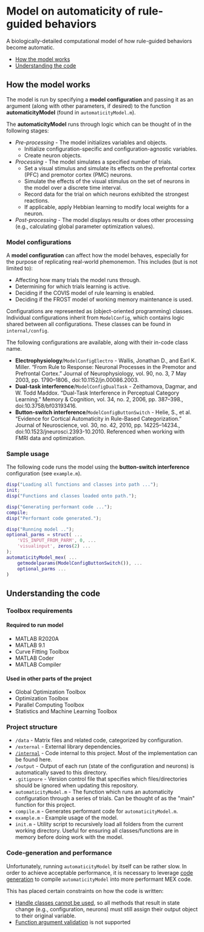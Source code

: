 # Model on automaticity of rule-guided behaviors
A biologically-detailed computational model of how rule-guided behaviors become automatic.
* [How the model works](#How-the-model-works)
* [Understanding the code](#Understanding-the-code)

## How the model works
The model is run by specifying a **model configuration** and passing it as an argument (along with other parameters, if desired) to the function **automaticityModel** (found in `automaticityModel.m`).

The **automaticityModel** runs through logic which can be thought of in the following stages:
* *Pre-processing* - The model initializes variables and objects.
	* Initialize configuration-specific and configuration-agnostic variables.
	* Create neuron objects.
* *Processing* - The model simulates a specified number of trials.
	* Set a visual stimulus and simulate its effects on the prefrontal cortex (PFC) and premotor cortex (PMC) neurons.
	* Simulate the effects of the visual stimulus on the set of neurons in the model over a discrete time interval.
	* Record data for the trial on which neurons exhibited the strongest reactions.
	* If applicable, apply Hebbian learning to modify local weights for a neuron.
* *Post-processing* - The model displays results or does other processing (e.g., calculating global parameter optimization values).

### Model configurations
A **model configuration** can affect how the model behaves, especially for the  purpose of replicating real-world phemonemon. This includes (but is not limited to):
* Affecting how many trials the model runs through.
* Determining for which trials learning is active.
* Deciding if the COVIS model of rule learning is enabled.
* Deciding if the FROST model of working memory maintenance is used.

Configurations are represented as (object-oriented programming) classes. Individual configurations inherit from `ModelConfig`, which contains logic shared between all configurations. These classes can be found in `internal/config`.

The following configurations are available, along with their in-code class name.
* **Electrophysiology**/`ModelConfigElectro` - Wallis, Jonathan D., and Earl K. Miller. “From Rule to Response: Neuronal Processes in the Premotor and Prefrontal Cortex.” Journal of Neurophysiology, vol. 90, no. 3, 7 May 2003, pp. 1790–1806., doi:10.1152/jn.00086.2003.
* **Dual-task interference**/`ModelConfigDualTask` - Zeithamova, Dagmar, and W. Todd Maddox. “Dual-Task Interference in Perceptual Category Learning.” Memory &amp; Cognition, vol. 34, no. 2, 2006, pp. 387–398., doi:10.3758/bf03193416.
* **Button-switch interference**/`ModelConfigButtonSwitch` - Helie, S., et al. “Evidence for Cortical Automaticity in Rule-Based Categorization.” Journal of Neuroscience, vol. 30, no. 42, 2010, pp. 14225–14234., doi:10.1523/jneurosci.2393-10.2010. Referenced when working with FMRI data and optimization.

### Sample usage
The following code runs the model using the **button-switch interference** configuration (see `example.m`).
```matlab
disp("Loading all functions and classes into path ...");
init;
disp("Functions and classes loaded onto path.");

disp("Generating performant code ...");
compile;
disp("Performant code generated.");

disp("Running model ..");
optional_parms = struct( ...
	'VIS_INPUT_FROM_PARM', 0, ...
	'visualinput', zeros(2) ...
);
automaticityModel_mex( ...
	getmodelparams(ModelConfigButtonSwitch()), ...
	optional_parms ...
)
```

## Understanding the code

### Toolbox requirements
#### Required to run model
* MATLAB R2020A
* MATLAB 9.1
* Curve Fitting Toolbox
* MATLAB Coder
* MATLAB Compiler

#### Used in other parts of the project
* Global Optimization Toolbox
* Optimization Toolbox
* Parallel Computing Toolbox
* Statistics and Machine Learning Toolbox

### Project structure
* `/data` - Matrix files and related code, categorized by configuration.
* `/external` - External library dependencies.
* [`/internal`](/internal) - Code internal to this project. Most of the implementation can be found here.
* `/output` - Output of each run (state of the configuration and neurons) is automatically saved to this directory.
* `.gitignore` - Version control file that specifies which files/directories should be ignored when updating this repository.
* `automaticityModel.m` - The function which runs an automaticity configuration through a series of trials. Can be thought of as the "main" function for this project.
* `compile.m` - Generates performant code for `automaticityModel.m`.
* `example.m` - Example usage of the model.
* `init.m` - Utility script to recursively load all folders from the current working directory. Useful for ensuring all classes/functions are in memory before doing work with the model.

### Code-generation and performance
Unfortunately, running `automaticityModel` by itself can be rather slow. In order to achieve acceptable performance, it is necessary to leverage [code generation](https://www.mathworks.com/help/coder/index.html) to compile `automaticityModel` into more performant MEX code.

This has placed certain constraints on how the code is written:
* [Handle classes cannot be used](https://www.mathworks.com/help/simulink/ug/how-working-with-matlab-classes-is-different-for-code-generation.html), so all methods that result in state change (e.g., configuration, neurons) must still assign their output object to their original variable.
* [Function argument validation](https://www.mathworks.com/help/matlab/matlab_prog/function-argument-validation-1.html) is not supported